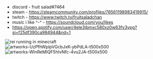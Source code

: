 
- discord - fruit salad#7464
- steam - https://steamcommunity.com/profiles/76561198983419915/
- twitch - https://www.twitch.tv/fruitsaladchan
- music i like ^-^ - https://soundcloud.com/you/likes
- https://open.spotify.com/user/4ele3jbmxc580xz0w63fy3ypg?si=f25df390ca984944&nd=1
<!--
**fruitsaladchan/fruitsaladchan** is a ✨ _special_ ✨ repository because its `README.md` (this file) appears on your GitHub profile.

Here are some ideas to get you started:

- discord - fruit salad#7464
- steam - https://steamcommunity.com/profiles/76561198983419915/
- 👯 I’m looking to collaborate on ...
- 🤔 I’m looking for help with ...
- 💬 Ask me about ...
- 📫 How to reach me: ...
- 😄 Pronouns: ...
- ⚡ Fun fact: ...
-->
![rei running in minecraft](https://user-images.githubusercontent.com/124645742/226750328-c15b6401-5322-49ea-931c-9be943075bf9.jpg)
![artworks-UzPfhWplpVGcbJxK-ybPdLA-t500x500](https://user-images.githubusercontent.com/124645742/226751229-f896cc57-59e4-4957-8ccd-2aabc3292471.jpg)
![artworks-WlnReMIQF5hIvNfc-4vu2JA-t500x500](https://user-images.githubusercontent.com/124645742/226751796-e0cf5c3e-500a-46e2-a423-eac9942532d7.jpg)
